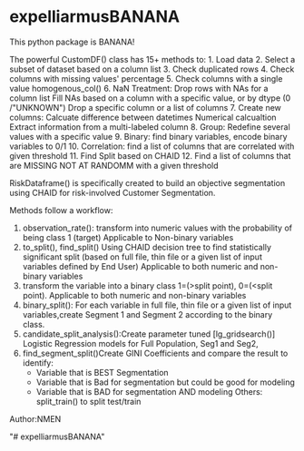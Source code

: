# expelliarmusBANANA
This python package is BANANA! 

The powerful CustomDF() class has 15+ methods to:
    1. Load data
    2. Select a subset of dataset based on a column list
    3. Check duplicated rows
    4. Check columns with missing values' percentage
    5. Check columns with a single value homogenous_col()
    6. NaN Treatment:
        Drop rows with NAs for a column list
        Fill NAs based on a column with a specific value, or by dtype (0 /"UNKNOWN")
        Drop a specific column or a list of columns
    7. Create new columns:
        Calcuate difference between datetimes
        Numerical calcualtion
        Extract information from a multi-labeled column
    8. Group: Redefine several values with a specific value
    9. Binary: find binary variables, encode binary variables to 0/1
    10. Correlation: find a list of columns that are correlated with given threshold
    11. Find Split based on CHAID
    12. Find a list of columns that are MISSING NOT AT RANDOMM with a given threshold

RiskDataframe() is specifically created to build an objective segmentation using CHAID 
for risk-involved Customer Segmentation.

 Methods follow a workflow:
1. observation_rate(): transform into numeric values with the probability of being class 1 (target)
	Applicable to Non-binary variables
2. to_split(), find_split() Using CHAID decision tree to find statistically significant split (based on full file, thin file or a given list of input variables defined by End User)
	Applicable to both numeric and non-binary variables
3. transform the variable into a binary class 1=(>split point), 0=(<split point).
	Applicable to both numeric and non-binary variables
4. binary_split(): For each variable in full file, thin file or a given list of input variables,create Segment 1 and Segment 2 according to the binary class.
5. candidate_split_analysis():Create parameter tuned [lg_gridsearch()] Logistic Regression models for Full Population, Seg1 and Seg2, 
6. find_segment_split()Create GINI Coefficients and compare the result to identify:
	- Variable that is BEST Segmentation
	- Variable that is Bad for segmentation but could be good for modeling
	- Variable that is BAD for segmentation AND modeling
Others: split_train() to split test/train

Author:NMEN

"# expelliarmusBANANA" 

